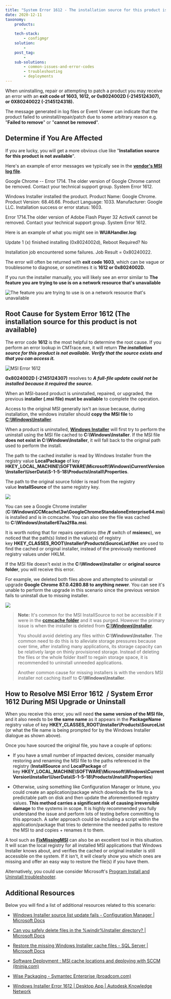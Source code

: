 ```yaml
---
title: "System Error 1612 - The installation source for this product is not available."
date: 2020-12-11
taxonomy:
    products:
        - 
    tech-stack:
        - configmgr
    solution:
        - 
    post_tag:
        - 
    sub-solutions:
        - common-issues-and-error-codes
        - troubleshooting
        - deployments
---
```


When uninstalling, repair or attempting to patch a product you may receive an error with an **exit code of 1603, 1612, or 0x8024002D (-2145124307), or 0X80240022 (-2145124318).**

The message generated in log files or Event Viewer can indicate that the product failed to uninstall/repair/patch due to some arbitrary reason e.g. "**Failed to remove**" or "**cannot be removed**".

## Determine if You Are Affected

If you are lucky, you will get a more obvious clue like "**Installation source for this product is not available**".

Here's an example of error messages we typically see in the **[vendor's MSI log file](https://patchmypc.com/custom-options-available-for-third-party-updates-and-applications#install-logging)**.

Google Chrome -- Error 1714. The older version of Google Chrome cannot be removed. Contact your technical support group. System Error 1612.

Windows Installer installed the product. Product Name: Google Chrome. Product Version: 68.46.66. Product Language: 1033. Manufacturer: Google LLC. Installation success or error status: 1603.

Error 1714.The older version of Adobe Flash Player 32 ActiveX cannot be removed. Contact your technical support group. System Error 1612.

Here is an example of what you might see in **WUAHandler.log**:

Update 1 (x) finished installing (0x8024002d), Reboot Required? No

Installation job encountered some failures. Job Result = 0x80240022.

The error will often be returned with **exit code 1603**, which can be vague or troublesome to diagnose, or sometimes it is **1612 or 0x8024002D.**

If you run the installer manually, you will likely see an error similar to **The feature you are trying to use is on a network resource that's unavailable**

![The feature you are trying to use is on a network resource that's unavailable](/_images/The-feature-you-are-trying-to-use-is-on-a-network-resource-thats-unavailable.png "The feature you are trying to use is on a network resource that's unavailable")

## Root Cause for System Error 1612 (The installation source for this product is not available)

The error code **1612** is the most helpful to determine the root cause. If you perform an error lookup in CMTrace.exe, it will return **_The installation source for this product is not available. Verify that the source exists and that you can access it._**

![MSI Error 1612](/_images/MSI-Error-1612.png "MSI Error 1612")

**0x8024002D (-2145124307)** resolves to _**A full-file update could not be installed because it required the source.**_

When an MSI-based product is uninstalled, repaired, or upgraded, the previous **installer (.msi file) must be available** to complete the operation.

Access to the original MSI generally isn't an issue because, during installation, the windows installer should **copy the MSI file** to **[C:\\Windows\\Installer](https://docs.microsoft.com/en-us/archive/blogs/joscon/can-you-safely-delete-files-in-the-windirinstaller-directory)**.

When a product is uninstalled, **[Windows Installer](https://docs.microsoft.com/en-us/windows/win32/msi/windows-installer-portal)** will first try to perform the uninstall using the MSI file cached to **C:\\Windows\\Installer**. If the MSI file **does not exist in C:\\Windows\\Installer**, it will fall back to the original path used to perform the install.

The path to the cached installer is read by Windows Installer from the registry value **LocalPackage** of key **HKEY\_LOCAL\_MACHINE\\SOFTWARE\\Microsoft\\Windows\\CurrentVersion\\Installer\\UserData\\S-1-5-18\\Products\\Install\\Properties**.

The path to the original source folder is read from the registry value **InstallSource** of the same registry key.

![](/_images/2020-12-11_15-27-56-2.jpg)

You can see a Google Chrome installer (**C:\\Windows\\CCMcache\\3w\\GoogleChromeStandaloneEnterprise64.msi**) is installed and is in ccmcache. You can also see the file was cached to **C:\\Windows\\Installer67aa2f8a.msi**.

It is worth noting that for repairs operations (the **/f** switch of **msiexec**), we noticed that the path(s) listed in the value(s) of registry key **HKEY\_CLASSES\_ROOT\\Installer\\Products\\SourceList\\Net** are used to find the cached or original installer, instead of the previously mentioned registry values under HKLM.

If the MSI file doesn't exist in the **C:\\Windows\\Installer** or **original source folder**, you will receive this error.

For example, we deleted both files above and attempted to uninstall or upgrade **Google Chrome** **87.0.4280.88 to anything newer**. You can see it's unable to perform the upgrade in this scenario since the previous version fails to uninstall due to missing installer.

![](/_images/2020-12-11_15-42-53.jpg)

> **Note:** It's common for the MSI InstallSource to not be accessible if it were in the **[ccmcache folder](https://docs.microsoft.com/en-us/mem/configmgr/core/clients/manage/manage-clients#BKMK_ClientCache)** and it was purged. However the primary issue is when the installer is deleted from **[C:\\Windows\\Installer](https://docs.microsoft.com/en-us/archive/blogs/joscon/can-you-safely-delete-files-in-the-windirinstaller-directory)**.
> 
> You should avoid deleting any files within **C:\\Windows\\Installer**. The common need to do this is to alleviate storage pressures because over time, after installing many applications, its storage capacity can be relatively large on thinly provisioned storage. Instead of deleting the files or the whole folder itself to regain storage space, it is recommended to uninstall unneeded applications.
> 
> Another common cause for missing installers is with the vendors MSI installer not caching itself to **C:\\Windows\\Installer**.

## How to Resolve MSI Error 1612  / System Error 1612 During MSI Upgrade or Uninstall

When you receive this error, you will need **the same version of the MSI file,** and it also needs to be **the same name** as it appears in the **PackageName** registry value of key **HKEY\_CLASSES\_ROOT\\Installer\\Products\\SourceList** (or what the file name is being prompted for by the Windows Installer dialogue as shown above).

Once you have sourced the original file, you have a couple of options:

- If you have a small number of impacted devices, consider manually restoring and renaming the MSI file to the paths referenced in the registry (**InstallSource** and **LocalPackage** of key **HKEY\_LOCAL\_MACHINE\\SOFTWARE\\Microsoft\\Windows\\CurrentVersion\\Installer\\UserData\\S-1-5-18\\Products\\Install\\Properties**)

- Otherwise, using something like Configuration Manager or Intune, you could create an application/package which downloads the file to a predictable path on disk and then update the aforementioned registry values. **This method carries a significant risk of causing irreversible damage** to the systems in scope. It is highly recommended you fully understand the issue and perform lots of testing before committing to this approach. A safer approach could be including a script within the application/package that tries to determine the needed paths to restore the MSI to and copies + renames it to them.

A tool such as **[FixMissingMSI](https://github.com/suyouquan/SQLSetupTools#fixmissingmsi-version-22 "FixMissingMSI")** can also be an excellent tool in this situation. It will scan the local registry for all installed MSI applications that Windows Installer knows about, and verifies the cached or original installer is still accessible on the system. If it isn't, it will clearly show you which ones are missing and offer an easy way to restore the file(s) if you have them.

Alternatively, you could use consider Microsoft's [Program Install and Uninstall troubleshooter](https://support.microsoft.com/en-us/topic/fix-problems-that-block-programs-from-being-installed-or-removed-cca7d1b6-65a9-3d98-426b-e9f927e1eb4d).

## Additional Resources

Below you will find a list of additional resources related to this scenario:

- [Windows Installer source list update fails - Configuration Manager | Microsoft Docs](https://docs.microsoft.com/en-us/troubleshoot/mem/configmgr/windows-installer-source-list-update-fails)

- [Can you safely delete files in the %windir%Installer directory? | Microsoft Docs](https://docs.microsoft.com/en-us/archive/blogs/joscon/can-you-safely-delete-files-in-the-windirinstaller-directory)

- [Restore the missing Windows Installer cache files - SQL Server | Microsoft Docs](https://docs.microsoft.com/en-us/troubleshoot/sql/install/restore-missing-windows-installer-cache-files)

- [Software Deployment : MSI cache locations and deploying with SCCM (itninja.com)](https://www.itninja.com/question/msi-cache-locations-and-deploying-with-sccm#:~:text=MSI%20files%20are%20cached%20in%20the%20Windows%20Installer,CAB%20file%20steamed%20into%20the%20MSI%20are%20OK.)

- [Wise Packaging - Symantec Enterprise (broadcom.com)](https://community.broadcom.com/symantecenterprise/communities/community-home/librarydocuments/viewdocument?DocumentKey=358ba549-46f7-4185-a089-89d92ef87893&CommunityKey=41d8253b-a238-4563-8718-ed7623beafbc&tab=librarydocuments)

- [Windows Installer Error 1612 | Desktop App | Autodesk Knowledge Network](https://knowledge.autodesk.com/support/desktop-app/learn-explore/caas/CloudHelp/cloudhelp/ENU/DesktopApp-Content/files/GUID-1F985644-50D5-47DE-9F81-C6C3E182E762-htm.html)